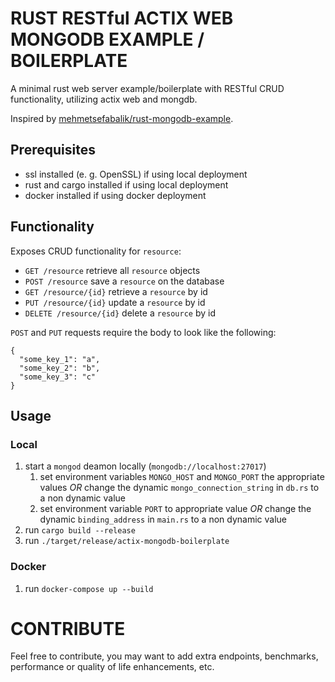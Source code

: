 # RUST RESTful ACTIX WEB MONGODB EXAMPLE / BOILERPLATE

A minimal rust web server example/boilerplate with RESTful CRUD functionality, utilizing actix web and mongdb.

Inspired by [mehmetsefabalik/rust-mongodb-example](https://github.com/mehmetsefabalik/rust-mongodb-example).

## Prerequisites
- ssl installed (e. g. OpenSSL) if using local deployment
- rust and cargo installed if using local deployment
- docker installed if using docker deployment

## Functionality
Exposes CRUD functionality for `resource`:
- `GET /resource` retrieve all `resource` objects
- `POST /resource` save a `resource` on the database
- `GET /resource/{id}` retrieve a `resource` by id
- `PUT /resource/{id}` update a `resource` by id
- `DELETE /resource/{id}` delete a `resource` by id

`POST` and `PUT` requests require the body to look like the following:
```json5
{
  "some_key_1": "a",
  "some_key_2": "b",
  "some_key_3": "c"
}
```
## Usage

### Local
1. start a `mongod` deamon locally (`mongodb://localhost:27017`)
    1. set environment variables `MONGO_HOST` and `MONGO_PORT` the appropriate values *OR* change the dynamic `mongo_connection_string` in `db.rs` to a non dynamic value
    2. set environment variable `PORT` to appropriate value *OR* change the dynamic `binding_address` in `main.rs` to a non dynamic value
2. run `cargo build --release`
3. run `./target/release/actix-mongodb-boilerplate`

### Docker
1. run `docker-compose up --build`

# CONTRIBUTE

Feel free to contribute, you may want to add extra endpoints, benchmarks, performance or quality of life enhancements, etc.